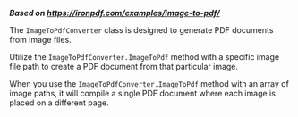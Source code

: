 ***Based on <https://ironpdf.com/examples/image-to-pdf/>***

The `ImageToPdfConverter` class is designed to generate PDF documents from image files.

Utilize the `ImageToPdfConverter.ImageToPdf` method with a specific image file path to create a PDF document from that particular image.

When you use the `ImageToPdfConverter.ImageToPdf` method with an array of image paths, it will compile a single PDF document where each image is placed on a different page.